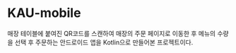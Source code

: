 # KAU-mobile

매장 테이블에 붙여진 QR코드를 스캔하여 매장의 주문 페이지로 이동한 후
메뉴의 수량을 선택 후 주문하는 안드로이드 앱을 Kotlin으로 만들어본 프로젝트이다.
